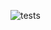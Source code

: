 ![tests](https://github.com/Naker90/tsc-query-string-serializer/workflows/tests/badge.svg?branch=master&event=push)
